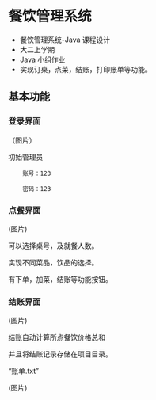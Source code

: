 # 餐饮管理系统
- 餐饮管理系统-Java 课程设计
- 大二上学期
- Java 小组作业
- 实现订桌，点菜，结账，打印账单等功能。
## 基本功能
### 登录界面
（图片）

初始管理员

        账号：123
       
        密码：123


### 点餐界面
(图片)

可以选择桌号，及就餐人数。

实现不同菜品，饮品的选择。

有下单，加菜，结账等功能按钮。

###  结账界面
(图片)

结账自动计算所点餐饮价格总和

并且将结账记录存储在项目目录。

“账单.txt”

(图片)
